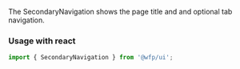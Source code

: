 The SecondaryNavigation shows the page title and and optional tab navigation.

### Usage with react
```js
import { SecondaryNavigation } from '@wfp/ui';
```
